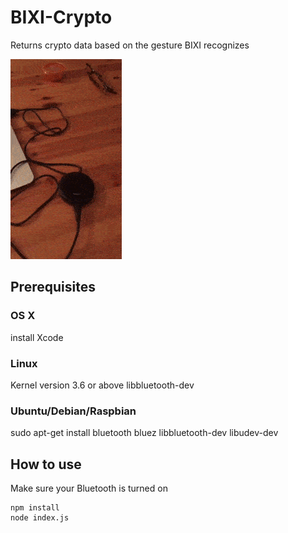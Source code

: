 # BIXI-Crypto

Returns crypto data based on the gesture BIXI recognizes

![Screenshot](https://github.com/jzarca01/BIXI-Crypto/blob/master/example.gif?raw=true)

## Prerequisites

### OS X

install Xcode

### Linux

Kernel version 3.6 or above libbluetooth-dev

### Ubuntu/Debian/Raspbian

sudo apt-get install bluetooth bluez libbluetooth-dev libudev-dev

## How to use

Make sure your Bluetooth is turned on

```
npm install
node index.js
```